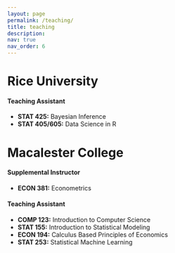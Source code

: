 ```yaml
---
layout: page
permalink: /teaching/
title: teaching
description: 
nav: true
nav_order: 6
---
```


# Rice University

#### Teaching Assistant  
- **STAT 425:** Bayesian Inference  
- **STAT 405/605:** Data Science in R  

# Macalester College

#### Supplemental Instructor  
- **ECON 381:** Econometrics  

#### Teaching Assistant
- **COMP 123:** Introduction to Computer Science  
- **STAT 155:** Introduction to Statistical Modeling  
- **ECON 194:** Calculus Based Principles of Economics  
- **STAT 253:** Statistical Machine Learning